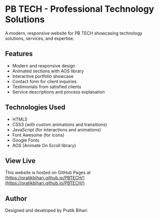 # PB TECH - Professional Technology Solutions

A modern, responsive website for PB TECH showcasing technology solutions, services, and expertise.

## Features

- Modern and responsive design
- Animated sections with AOS library
- Interactive portfolio showcase
- Contact form for client inquiries
- Testimonials from satisfied clients
- Service descriptions and process explanation

## Technologies Used

- HTML5
- CSS3 (with custom animations and transitions)
- JavaScript (for interactions and animations)
- Font Awesome (for icons)
- Google Fonts
- AOS (Animate On Scroll library)

## View Live

This website is hosted on GitHub Pages at [https://pratikbihari.github.io/PBTECH/](https://pratikbihari.github.io/PBTECH/)

## Author

Designed and developed by Pratik Bihari 